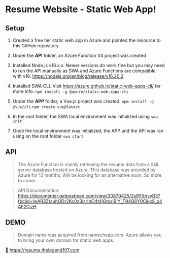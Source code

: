 # Resume Website - Static Web App!
## Setup
1. Created a free tier static web app in Azure and pointed the resource to this GitHub repository
2. Under the **API** folder, an Azure Function V4 project was created
3. Installed Node.js v16.x.x. Newer versions do work fine but you may need to run the API manually as SWA and Azure Functions are compatible with v16. https://nodejs.org/en/blog/release/v16.20.2.
4. Installed SWA CLI. Visit https://azure.github.io/static-web-apps-cli/ for more info.
	`npm install -g @azure/static-web-apps-cli`
5. Under the **APP** folder, a Vue.js project was created.
 	`npm install -g @vue/cli`
	`npm create vue@latest`
	
7. In the root folder, the SWA local environment was initialized using `swa init`
8. Once the local environment was initialized, the APP and the API was ran using on the root folder `swa start`

## API
> The Azure Function is mainly retrieving the resume data from a SQL server database hosted on Azure. This database was provided by Azure for 12 months. Will be looking for an alternative soon. So more to come.


>API Documentation:
>https://documenter.getpostman.com/view/30870425/2s9YXnyyB3?fbclid=IwAR3ZtauhODr2Kc0z3isrIqO4t4jGtsxIBIY_T94G6Y0CjkxS_x4AF2CizH

## DEMO
> Domain name was acquired from namecheap.com. Azure allows you to bring your own domain for static web apps.

🚀 https://resume.thelegend107.com
